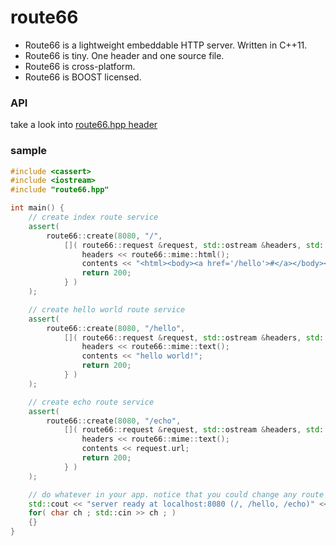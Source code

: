 route66
=======

- Route66 is a lightweight embeddable HTTP server. Written in C++11.
- Route66 is tiny. One header and one source file.
- Route66 is cross-platform.
- Route66 is BOOST licensed.

### API
take a look into [route66.hpp header](route66.hpp)

### sample
```c++
#include <cassert>
#include <iostream>
#include "route66.hpp"

int main() {
    // create index route service
    assert(
        route66::create(8080, "/",
            []( route66::request &request, std::ostream &headers, std::ostream &contents ) {
                headers << route66::mime::html();
                contents << "<html><body><a href='/hello'>#</a></body></html>";
                return 200;
            } )
    );

    // create hello world route service
    assert(
        route66::create(8080, "/hello",
            []( route66::request &request, std::ostream &headers, std::ostream &contents ) {
                headers << route66::mime::text();
                contents << "hello world!";
                return 200;
            } )
    );

    // create echo route service
    assert(
        route66::create(8080, "/echo",
            []( route66::request &request, std::ostream &headers, std::ostream &contents ) {
                headers << route66::mime::text();
                contents << request.url;
                return 200;
            } )
    );

    // do whatever in your app. notice that you could change any route behavior in runtime.
    std::cout << "server ready at localhost:8080 (/, /hello, /echo)" << std::endl;
    for( char ch ; std::cin >> ch ; )
    {}
}
```
